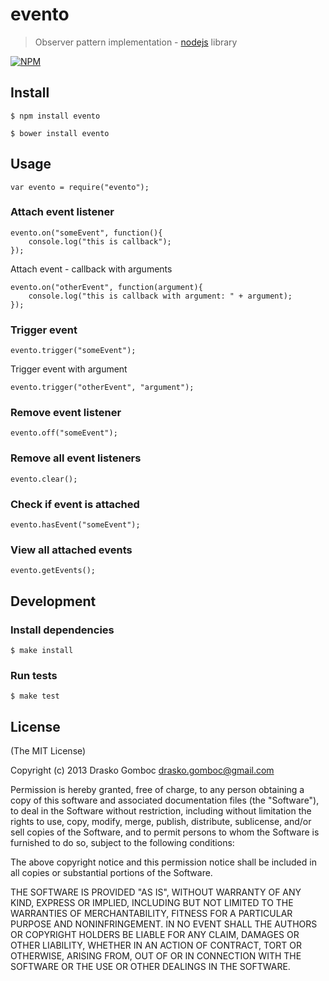 evento
======

> Observer pattern implementation - [nodejs](http://nodejs.org) library

[![NPM](https://nodei.co/npm/evento.png)](https://nodei.co/npm/evento/)

## Install

    $ npm install evento
    
    $ bower install evento

## Usage

    var evento = require("evento");

### Attach event listener

    evento.on("someEvent", function(){
        console.log("this is callback");
    });
    
Attach event - callback with arguments

    evento.on("otherEvent", function(argument){
        console.log("this is callback with argument: " + argument);
    });
    
### Trigger event

    evento.trigger("someEvent");
    
Trigger event with argument

    evento.trigger("otherEvent", "argument");

### Remove event listener

    evento.off("someEvent");
    
### Remove all event listeners

    evento.clear();
    
### Check if event is attached

    evento.hasEvent("someEvent");
    
### View all attached events

    evento.getEvents();
    

## Development

### Install dependencies

    $ make install
    
### Run tests

    $ make test

## License

(The MIT License)

Copyright (c) 2013 Drasko Gomboc <drasko.gomboc@gmail.com>

Permission is hereby granted, free of charge, to any person obtaining a copy
of this software and associated documentation files (the "Software"), to deal
in the Software without restriction, including without limitation the rights
to use, copy, modify, merge, publish, distribute, sublicense, and/or sell
copies of the Software, and to permit persons to whom the Software is
furnished to do so, subject to the following conditions:

The above copyright notice and this permission notice shall be included in
all copies or substantial portions of the Software.

THE SOFTWARE IS PROVIDED "AS IS", WITHOUT WARRANTY OF ANY KIND, EXPRESS OR
IMPLIED, INCLUDING BUT NOT LIMITED TO THE WARRANTIES OF MERCHANTABILITY,
FITNESS FOR A PARTICULAR PURPOSE AND NONINFRINGEMENT. IN NO EVENT SHALL THE
AUTHORS OR COPYRIGHT HOLDERS BE LIABLE FOR ANY CLAIM, DAMAGES OR OTHER
LIABILITY, WHETHER IN AN ACTION OF CONTRACT, TORT OR OTHERWISE, ARISING FROM,
OUT OF OR IN CONNECTION WITH THE SOFTWARE OR THE USE OR OTHER DEALINGS IN
THE SOFTWARE.

